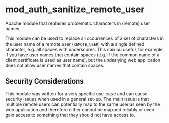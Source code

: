 # mod\_auth\_sanitize\_remote\_user
Apache module that replaces problematic characters in (remote) user names.

This module can be used to replace all occurrences of a set of characters in
the user name of a remote user (`REMOTE_USER`) with a single defined character,
e.g. all spaces with underscores.
This can bu useful, for example, if you have user names that contain spaces
(e.g. if the common name of a client certificate is used as user name), but the
underlying web application does not allow user names that contain spaces.

## Security Considerations

This module was written for a very specific use-case and can cause security
issues when used in a general set-up.
The main issue is that multiple remote users can potentially map to the same
user as seen by the web application and therefore either cannot be mapped
reliably or even gain access to something that they should not have access to.
